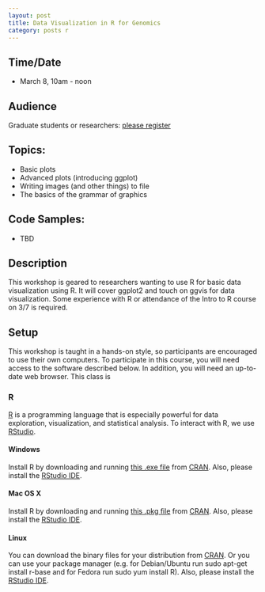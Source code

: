 ```yaml
---
layout: post
title: Data Visualization in R for Genomics
category: posts r
---
```


## Time/Date 

* March 8, 10am - noon 

## Audience 

Graduate students or researchers: [please register](http://ucsd.libcal.com/event/2371652) 

## Topics: 

* Basic plots
* Advanced plots (introducing ggplot)
* Writing images (and other things) to file
* The basics of the grammar of graphics

## Code Samples: 
 
 * TBD 

## Description

This workshop is geared to researchers wanting to use R for basic data visualization using R. It will cover ggplot2 and touch on ggvis for data visualization.  Some experience with R or attendance of the Intro to R course on 3/7 is required. 

## Setup <a name="setup"></a>

This workshop is taught in a hands-on style, so participants are encouraged to use their own computers. To participate in this course, you will need access to the software described below. In addition, you will need an up-to-date web browser.  This class is 

### R

[R](http://www.r-project.org/) is a programming language that is especially powerful for data exploration, visualization, and statistical analysis. To interact with R, we use [RStudio](http://www.rstudio.com/).

#### Windows

Install R by downloading and running [this .exe file](http://cran.r-project.org/bin/windows/base/release.htm) from [CRAN](http://cran.r-project.org/index.html). Also, please install the [RStudio IDE](http://www.rstudio.com/ide/download/desktop).

#### Mac OS X

Install R by downloading and running [this .pkg file](http://cran.r-project.org/bin/macosx/R-latest.pkg) from [CRAN](http://cran.r-project.org/index.html). Also, please install the [RStudio IDE](http://www.rstudio.com/ide/download/desktop).

#### Linux

You can download the binary files for your distribution from [CRAN](http://cran.r-project.org/index.html). Or you can use your package manager (e.g. for Debian/Ubuntu run sudo apt-get install r-base and for Fedora run sudo yum install R). Also, please install the [RStudio IDE](http://www.rstudio.com/ide/download/desktop).